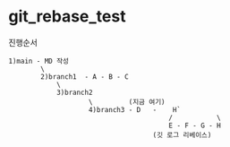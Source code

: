 # git_rebase_test


진행순서
```
1)main - MD 작성
		\
		2)branch1  - A - B - C
			\
			3)branch2
					\         (지금 여기)
					4)branch3 - D	-	 H`
										/			\
										E - F - G - H
									(깃 로그 리베이스)

```